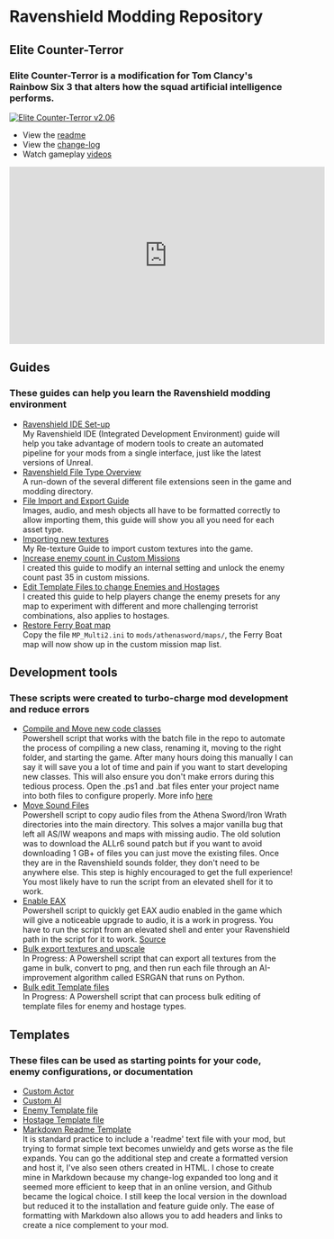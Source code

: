 # Ravenshield Modding Repository

## Elite Counter-Terror

### **Elite Counter-Terror** is a modification for Tom Clancy's Rainbow Six 3 that alters how the squad artificial intelligence performs.  

<a href="https://www.moddb.com/mods/elite-counter-terror/downloads/elite-counter-terror-v2" title="Download Elite Counter-Terror v2.06 - Mod DB" target="_blank"><img src="https://button.moddb.com/download/medium/242254.png" alt="Elite Counter-Terror v2.06" /></a>

- View the [readme](ECT/ECT_readme.md)  
- View the [change-log](ECT/ECT_Changelog.md)
- Watch gameplay [videos](https://www.youtube.com/@ac11b63)  

<iframe width="560" height="315" src="https://www.youtube-nocookie.com/embed/TrOgeqQS-SU?start=25" title="YouTube video player" frameborder="0" allow="accelerometer; autoplay; clipboard-write; encrypted-media; gyroscope; picture-in-picture; web-share" allowfullscreen></iframe>

## Guides

### These guides can help you learn the Ravenshield modding environment

- [Ravenshield IDE Set-up](Guides/Ravenshield_IDE_Guide.md)  
My Ravenshield IDE (Integrated Development Environment) guide will help you take advantage of modern tools to create an automated pipeline for your mods from a single interface, just like the latest versions of Unreal. 
- [Ravenshield File Type Overview](Guides/Ravenshield_File_Types.md)  
A run-down of the several different file extensions seen in the game and modding directory.  
- [File Import and Export Guide](Guides/Import_Export_Guide.md)  
Images, audio, and mesh objects all have to be formatted correctly to allow importing them, this guide will show you all you need for each asset type. 
- [Importing new textures](Guides/RetextureGuide.md)  
My Re-texture Guide to import custom textures into the game.
- [Increase enemy count in Custom Missions](Guides/IncreaseEnemyCount.md)  
I created this guide to modify an internal setting  and unlock the enemy count past 35 in custom missions. 
- [Edit Template Files to change Enemies and Hostages](Guides/TemplateEditing.md)  
I created this guide to help players change the enemy presets for any map to experiment with different and more challenging terrorist combinations, also applies to hostages. 
- [Restore Ferry Boat map](Guides/MP_Multi2.ini)  
Copy the file `MP_Multi2.ini` to `mods/athenasword/maps/`, the Ferry Boat map will now show up in the custom mission map list.

## Development tools  

### These scripts were created to turbo-charge mod development and reduce errors

- [Compile and Move new code classes](Tools/Ravenshield-CompileMove.ps1)  
Powershell script that works with the batch file in the repo to automate the process of compiling a new class, renaming it, moving to the right folder, and starting the game. After many hours doing this manually I can say it will save you a lot of time and pain if you want to start developing new classes. This will also ensure you don't make errors during this tedious process. Open the .ps1 and .bat files enter your project name into both files to configure properly. More info [here](Guides/Ravenshield_IDE_Guide.md#set-up-automation-pipeline)
- [Move Sound Files](Tools/Move-SoundFiles.ps1)  
Powershell script to copy audio files from the Athena Sword/Iron Wrath directories into the main directory. This solves a major vanilla bug that left all AS/IW weapons and maps with missing audio. The old solution was to download the ALLr6 sound patch but if you want to avoid downloading 1 GB+ of files you can just move the existing files. Once they are in the Ravenshield sounds folder, they don't need to be anywhere else. This step is highly encouraged to get the full experience! You most likely have to run the script from an elevated shell for it to work.
- [Enable EAX](Tools/SetRegistryEAX.ps1)  
Powershell script to quickly get EAX audio enabled in the game which will give a noticeable upgrade to audio, it is a work in progress. You have to run the script from an elevated shell and enter your Ravenshield path in the script for it to work. [Source](https://www.pcgamingwiki.com/wiki/Tom_Clancy%27s_Rainbow_Six_3:_Raven_Shield#Restore_3D_audio_and_EAX)
- [Bulk export textures and upscale](Tools/RvSBulkImageConvert.ps1)  
In Progress: A Powershell script that can export all textures from the game in bulk, convert to png, and then run each file through an AI-improvement algorithm called ESRGAN that runs on Python. 
- [Bulk edit Template files](Tools/BulkEdit-TemplateFiles.ps1)  
In Progress: A Powershell script that can process bulk editing of template files for enemy and hostage types. 

## Templates

### These files can be used as starting points for your code, enemy configurations, or documentation

- [Custom Actor](Templates/CustomActor.uc)
- [Custom AI](Templates/CustomAI.uc)
- [Enemy Template file](Templates/EnemyTemplateFile.tpt)
- [Hostage Template file](Templates/HostageTemplateFile.tph)
- [Markdown Readme Template](Templates/MarkdownReadme.md)  
It is standard practice to include a 'readme' text file with your mod, but trying to format simple text becomes unwieldy and gets worse as the file expands. You can go the additional step and create a formatted version and host it, I've also seen others created in HTML. I chose to create mine in Markdown because my change-log expanded too long and it seemed more efficient to keep that in an online version, and Github became the logical choice. I still keep the local version in the download but reduced it to the installation and feature guide only. The ease of formatting with Markdown also allows you to add headers and links to create a nice complement to your mod.